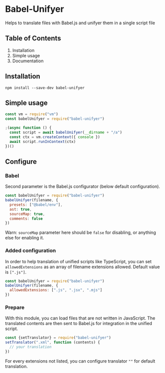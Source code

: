 # Babel-Unifyer

Helps to translate files with Babel.js and unifyer them in a single script file

## Table of Contents

1. Installation
3. Simple usage
4. Documentation


## Installation

`npm install --save-dev babel-unifyer`


## Simple usage

```js
const vm = require("vm")
const babelUnifyer = require("babel-unifyer")

;(async function () {
  const script = await babelUnifyer(__dirname + "/a")
  const ctx = vm.createContext({ console })
  await script.runInContext(ctx)
})()
```

## Configure

### Babel

Second parameter is the Babel.js configurator (below default configuration).

```js
const babelUnifyer = require("babel-unifyer")
babelUnifyer(filename, {
  presets: ["@babel/env"],
  ast: true,
  sourceMap: true,
  comments: false
})
```

Warn: `sourceMap` parameter here should be `false` for disabling, or anything else for enabling it.


### Added configuration

In order to help translation of unified scripts like TypeScript, you can set `allowedExtensions` as an array of filename extensions allowed. Default value is `[".js"]`.

```js
const babelUnifyer = require("babel-unifyer")
babelUnifyer(filename, {
  allowedExtensions: [".js", ".jsx", ".mjs"]
})
```


### Prepare

With this module, you can load files that are not written in JavaScript. The translated contents are then sent to Babel.js for integration in the unified script.

```js
const {setTranslator} = require("babel-unifyer")
setTranslator(".xml", function (contents) {
  // your translation
})
```

For every extensions not listed, you can configure translator `""` for default translation.
